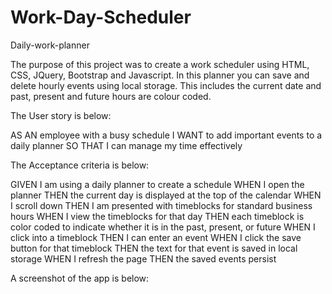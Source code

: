 # Work-Day-Scheduler

Daily-work-planner

The purpose of this project was to create a work scheduler using HTML, CSS, JQuery, Bootstrap and Javascript. In this planner you can save and delete hourly events using local storage. This includes the current date and past, present and future hours are colour coded.

The User story is below:

AS AN employee with a busy schedule I WANT to add important events to a daily planner SO THAT I can manage my time effectively

The Acceptance criteria is below:

GIVEN I am using a daily planner to create a schedule WHEN I open the planner THEN the current day is displayed at the top of the calendar WHEN I scroll down THEN I am presented with timeblocks for standard business hours WHEN I view the timeblocks for that day THEN each timeblock is color coded to indicate whether it is in the past, present, or future WHEN I click into a timeblock THEN I can enter an event WHEN I click the save button for that timeblock THEN the text for that event is saved in local storage WHEN I refresh the page THEN the saved events persist

A screenshot of the app is below:


